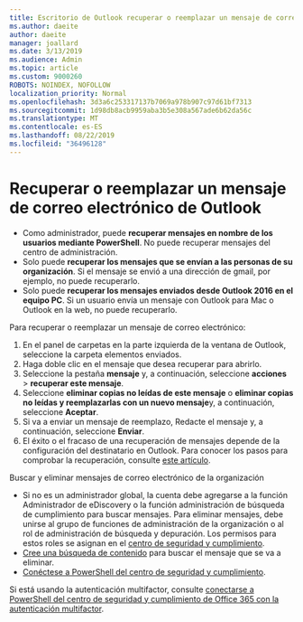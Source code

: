 ```yaml
---
title: Escritorio de Outlook recuperar o reemplazar un mensaje de correo electrónico
ms.author: daeite
author: daeite
manager: joallard
ms.date: 3/13/2019
ms.audience: Admin
ms.topic: article
ms.custom: 9000260
ROBOTS: NOINDEX, NOFOLLOW
localization_priority: Normal
ms.openlocfilehash: 3d3a6c253317137b7069a978b907c97d61bf7313
ms.sourcegitcommit: 1d98db8acb9959aba3b5e308a567ade6b62da56c
ms.translationtype: MT
ms.contentlocale: es-ES
ms.lasthandoff: 08/22/2019
ms.locfileid: "36496128"
---
```

# <a name="recall-or-replace-an-outlook-email-message"></a>Recuperar o reemplazar un mensaje de correo electrónico de Outlook

- Como administrador, puede **recuperar mensajes en nombre de los usuarios mediante PowerShell**. No puede recuperar mensajes del centro de administración.
- Solo puede **recuperar los mensajes que se envían a las personas de su organización**. Si el mensaje se envió a una dirección de gmail, por ejemplo, no puede recuperarlo.
- Solo puede **recuperar los mensajes enviados desde Outlook 2016 en el equipo PC**. Si un usuario envía un mensaje con Outlook para Mac o Outlook en la web, no puede recuperarlo.

Para recuperar o reemplazar un mensaje de correo electrónico:

1. En el panel de carpetas en la parte izquierda de la ventana de Outlook, seleccione la carpeta elementos enviados.
1. Haga doble clic en el mensaje que desea recuperar para abrirlo.
1. Seleccione la pestaña **mensaje** y, a continuación, seleccione **acciones** > **recuperar este mensaje**.
1. Seleccione **eliminar copias no leídas de este mensaje** o **eliminar copias no leídas y reemplazarlas con un nuevo mensaje**y, a continuación, seleccione **Aceptar**.
1. Si va a enviar un mensaje de reemplazo, Redacte el mensaje y, a continuación, seleccione **Enviar**.
1. El éxito o el fracaso de una recuperación de mensajes depende de la configuración del destinatario en Outlook. Para conocer los pasos para comprobar la recuperación, consulte [este artículo](https://support.office.com/article/35027f88-d655-4554-b4f8-6c0729a723a0).

Buscar y eliminar mensajes de correo electrónico de la organización

- Si no es un administrador global, la cuenta debe agregarse a la función Administrador de eDiscovery o la función administración de búsqueda de cumplimiento para buscar mensajes. Para eliminar mensajes, debe unirse al grupo de funciones de administración de la organización o al rol de administración de búsqueda y depuración. Los permisos para estos roles se asignan en el [centro de seguridad y cumplimiento](https://go.microsoft.com/fwlink/?linkid=2083731).
- [Cree una búsqueda de contenido](https://docs.microsoft.com/office365/securitycompliance/content-search) para buscar el mensaje que se va a eliminar.
- [Conéctese a PowerShell del centro de seguridad y cumplimiento](https://docs.microsoft.com/powershell/exchange/office-365-scc/connect-to-scc-powershell/connect-to-scc-powershell?view=exchange-ps).

Si está usando la autenticación multifactor, consulte [conectarse a PowerShell del centro de seguridad y cumplimiento de Office 365 con la autenticación multifactor](https://docs.microsoft.com/powershell/exchange/office-365-scc/connect-to-scc-powershell/mfa-connect-to-scc-powershell?view=exchange-ps).